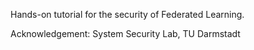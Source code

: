 Hands-on tutorial for the security of Federated Learning.

Acknowledgement:  System Security Lab, TU Darmstadt
